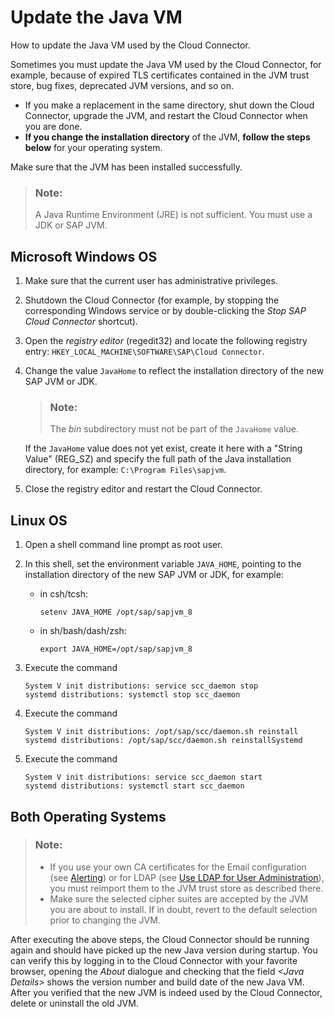 <!-- loio0eb9851c41914d379feb138bf808a18f -->

# Update the Java VM

How to update the Java VM used by the Cloud Connector.

Sometimes you must update the Java VM used by the Cloud Connector, for example, because of expired TLS certificates contained in the JVM trust store, bug fixes, deprecated JVM versions, and so on.

-   If you make a replacement in the same directory, shut down the Cloud Connector, upgrade the JVM, and restart the Cloud Connector when you are done.
-   **If you change the installation directory** of the JVM, **follow the steps below** for your operating system.

Make sure that the JVM has been installed successfully.

> ### Note:  
> A Java Runtime Environment \(JRE\) is not sufficient. You must use a JDK or SAP JVM.



## Microsoft Windows OS

1.  Make sure that the current user has administrative privileges.
2.  Shutdown the Cloud Connector \(for example, by stopping the corresponding Windows service or by double-clicking the *Stop SAP Cloud Connector* shortcut\).
3.  Open the *registry editor* \(regedit32\) and locate the following registry entry: `HKEY_LOCAL_MACHINE\SOFTWARE\SAP\Cloud Connector`.
4.  Change the value `JavaHome` to reflect the installation directory of the new SAP JVM or JDK.

    > ### Note:  
    > The *bin* subdirectory must not be part of the `JavaHome` value.

    If the `JavaHome` value does not yet exist, create it here with a "String Value" \(REG\_SZ\) and specify the full path of the Java installation directory, for example: `C:\Program Files\sapjvm`.

5.  Close the registry editor and restart the Cloud Connector.



## Linux OS

1.  Open a shell command line prompt as root user.
2.  In this shell, set the environment variable `JAVA_HOME`, pointing to the installation directory of the new SAP JVM or JDK, for example:
    -   in csh/tcsh:

        ```
        setenv JAVA_HOME /opt/sap/sapjvm_8
        ```

    -   in sh/bash/dash/zsh:

        ```
        export JAVA_HOME=/opt/sap/sapjvm_8
        ```


3.  Execute the command

    ```
    System V init distributions: service scc_daemon stop
    systemd distributions: systemctl stop scc_daemon
    ```

4.  Execute the command

    ```
    System V init distributions: /opt/sap/scc/daemon.sh reinstall
    systemd distributions: /opt/sap/scc/daemon.sh reinstallSystemd
    ```

5.  Execute the command

    ```
    System V init distributions: service scc_daemon start
    systemd distributions: systemctl start scc_daemon
    ```




## Both Operating Systems

> ### Note:  
> -   If you use your own CA certificates for the Email configuration \(see [Alerting](alerting-87bffd9.md)\) or for LDAP \(see [Use LDAP for User Administration](use-ldap-for-user-administration-120ceec.md)\), you must reimport them to the JVM trust store as described there.
> -   Make sure the selected cipher suites are accepted by the JVM you are about to install. If in doubt, revert to the default selection prior to changing the JVM.

After executing the above steps, the Cloud Connector should be running again and should have picked up the new Java version during startup. You can verify this by logging in to the Cloud Connector with your favorite browser, opening the *About* dialogue and checking that the field *<Java Details\>* shows the version number and build date of the new Java VM. After you verified that the new JVM is indeed used by the Cloud Connector, delete or uninstall the old JVM.

